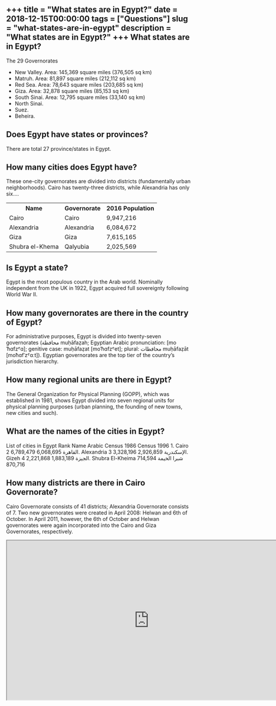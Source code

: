 +++
title = "What states are in Egypt?"
date = 2018-12-15T00:00:00
tags = ["Questions"]
slug = "what-states-are-in-egypt"
description = "What states are in Egypt?"
+++
What states are in Egypt?
-------------------------

The 29 Governorates

- New Valley. Area: 145,369 square miles (376,505 sq km)
- Matruh. Area: 81,897 square miles (212,112 sq km)
- Red Sea. Area: 78,643 square miles (203,685 sq km)
- Giza. Area: 32,878 square miles (85,153 sq km)
- South Sinai. Area: 12,795 square miles (33,140 sq km)
- North Sinai.
- Suez.
- Beheira.

Does Egypt have states or provinces?
------------------------------------

There are total 27 province/states in Egypt.

How many cities does Egypt have?
--------------------------------

These one-city governorates are divided into districts (fundamentally urban neighborhoods). Cairo has twenty-three districts, while Alexandria has only six….

<table><tr><th>Name</th><th>Governorate</th><th>2016 Population</th></tr><tr><td>Cairo</td><td>Cairo</td><td>9,947,216</td></tr><tr><td>Alexandria</td><td>Alexandria</td><td>6,084,672</td></tr><tr><td>Giza</td><td>Giza</td><td>7,615,165</td></tr><tr><td>Shubra el-Khema</td><td>Qalyubia</td><td>2,025,569</td></tr></table>

Is Egypt a state?
-----------------

Egypt is the most populous country in the Arab world. Nominally independent from the UK in 1922, Egypt acquired full sovereignty following World War II.

How many governorates are there in the country of Egypt?
--------------------------------------------------------

For administrative purposes, Egypt is divided into twenty-seven governorates (محافظة muḥāfaẓah; Egyptian Arabic pronunciation: \[moˈħɑfzˤɑ\]; genitive case: muḥāfaẓat \[moˈħɑfzˤet\]; plural: محافظات muḥāfaẓāt \[moħɑfˈzˤɑːt\]). Egyptian governorates are the top tier of the country’s jurisdiction hierarchy.

How many regional units are there in Egypt?
-------------------------------------------

The General Organization for Physical Planning (GOPP), which was established in 1981, shows Egypt divided into seven regional units for physical planning purposes (urban planning, the founding of new towns, new cities and such).

What are the names of the cities in Egypt?
------------------------------------------

List of cities in Egypt Rank Name Arabic Census 1986 Census 1996 1. Cairo القاهرة 6,068,695 6,789,479 2. Alexandria الإسكندرية 2,926,859 3,328,196 3. Gizeh الجيزة 1,883,189 2,221,868 4. Shubra El-Kheima شبرا الخيمة 714,594 870,716

How many districts are there in Cairo Governorate?
--------------------------------------------------

Cairo Governorate consists of 41 districts; Alexandria Governorate consists of 7. Two new governorates were created in April 2008: Helwan and 6th of October. In April 2011, however, the 6th of October and Helwan governorates were again incorporated into the Cairo and Giza Governorates, respectively.

<iframe allow="accelerometer; autoplay; clipboard-write; encrypted-media; gyroscope; picture-in-picture" allowfullscreen="" class="__youtube_prefs__  epyt-is-override  no-lazyload" data-no-lazy="1" data-origheight="433" data-origwidth="770" data-skipgform_ajax_framebjll="" height="433" id="_ytid_25306" loading="lazy" src="https://www.youtube.com/embed/Bp7xUstJXjw?enablejsapi=1&autoplay=0&cc_load_policy=0&cc_lang_pref=&iv_load_policy=1&loop=0&modestbranding=0&rel=1&fs=1&playsinline=0&autohide=2&theme=dark&color=red&controls=1&" title="YouTube player" width="770"></iframe>